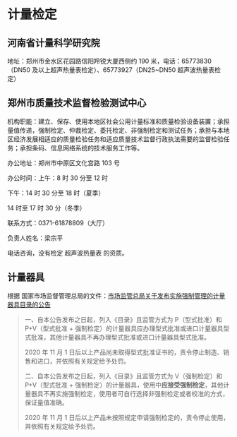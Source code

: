 # 计量检定

## 河南省计量科学研究院

地址：郑州市金水区花园路信阳羚锐大厦西侧约 190 米，电话：65773830（DN50 及以上超声热量表检定）、65773927（DN25~DN50 超声波热量表检定）

## 郑州市质量技术监督检验测试中心

机构职能：建立、保存、使用本地区社会公用计量标准和质量检验设备装置；承担量值传递，强制检定、仲裁检定、委托检定、非强制检定和测试任务；承担与本地区经济发展相适应的质量检验任务和适应质量技术监督行政执法需要的监督检验任务；承担条码、信息网络系统的技术服务工作等。

办公地址：郑州市中原区文化宫路 103 号

办公时间：上午：8 时 30 分至 12 时

下午：14 时 30 分至 18 时（夏季）

14 时至 17 时 30 分（冬季）

联系方式：0371-61878809（大厅）

负责人姓名：梁宗平

电话咨询，没有检定 超声波热量表 的资质。

## 计量器具

根据 国家市场监督管理总局的文件：[市场监管总局关于发布实施强制管理的计量器具目录的公告](https://gkml.samr.gov.cn/nsjg/jls/201911/t20191104_308126.html)

> 一、自本公告发布之日起，列入《目录》且监管方式为 P（型式批准）和 P+V（型式批准 + 强制检定）的计量器具应办理型式批准或进口计量器具型式批准，其他计量器具不再办理型式批准或进口计量器具型式批准。
>
> 2020 年 11 月 1 日后以上产品尚未取得型式批准证书的，责令停止制造、销售和进口，并依照有关规定给予处罚。
>
> 二、自本公告发布之日起，列入《目录》且监管方式为 V（强制检定）和 P+V（型式批准 + 强制检定）的计量器具，使用中**应接受强制检定**，其他计量器具不再实施强制检定，使用者可自行选择非强制检定或者校准的方式，保证量值准确。
>
> 2020 年 11 月 1 日后以上产品未按照规定申请强制检定的，责令停止使用，并依照有关规定给予处罚。

